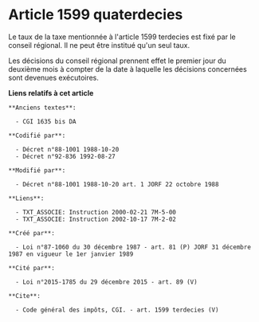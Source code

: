 # Article 1599 quaterdecies

Le taux de la taxe mentionnée à l'article 1599 terdecies est fixé par le conseil régional. Il ne peut être institué qu'un
seul taux. 

Les décisions du conseil régional prennent effet le premier jour du deuxième mois à compter de la date à laquelle les
décisions concernées sont devenues exécutoires.

**Liens relatifs à cet article**

	**Anciens textes**:

	  - CGI 1635 bis DA

	**Codifié par**:

	  - Décret n°88-1001 1988-10-20
	  - Décret n°92-836 1992-08-27

	**Modifié par**:

	  - Décret n°88-1001 1988-10-20 art. 1 JORF 22 octobre 1988

	**Liens**:

	  - TXT_ASSOCIE: Instruction 2000-02-21 7M-5-00
	  - TXT_ASSOCIE: Instruction 2002-10-17 7M-2-02

	**Créé par**:

	  - Loi n°87-1060 du 30 décembre 1987 - art. 81 (P) JORF 31 décembre 1987 en vigueur le 1er janvier 1989

	**Cité par**:

	  - Loi n°2015-1785 du 29 décembre 2015 - art. 89 (V)

	**Cite**:

	  - Code général des impôts, CGI. - art. 1599 terdecies (V)
